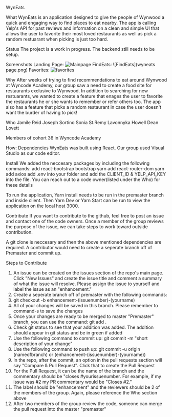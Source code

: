 WynEats

What
WynEats is an application designed to give the people of Wynwood a quick and engaging way to find places to eat nearby. The app is calling Yelp's API for past reviews and information on a clean and simple UI that allows the user to favorite their most loved restaurants as well as pick a random restuarant when picking is just too hard.

Status
The project is a work in progress. The backend still needs to be setup.

Screenshots
Landing Page:
![Mainpage](Mainpage.png)
FindEats:
![FindEats](wyneats page.png)
Favorites:
![favorites](favorites.png)

Why
After weeks of trying to find recommendations to eat around Wynwood at Wyncode Academy, our group saw a need to create a food site for restaurants exclusive to Wynwood. In addition to searching for new restuarants, we wanted to create a feature that enages the user to favorite the restaurants he or she wants to remember or refer others too. The app also has a feature that picks a random restaurant in case the user doesn't want the burder of having to pick!

Who
Jamile Reid
Joseph Sortino
Sonia St.Remy
Lavonnyka Howell
Dean Lovett

Members of cohort 36 in Wyncode Academy

How:
Dependencies
WynEats was built using React. Our group used Visual Studio as our code editor.

Install
We added the neccesary packages by including the following commands:
add react-bootstrap bootstrap
yarn add react-router-dom
yarn add axios
add .env into your folder and add the CLIENT_ID & YELP_API_KEY into the file. You can reach out to a code owner(listed under the Who) for these details

To run the application, Yarn install needs to be run in the premaster branch and inside client. Then Yarn Dev or Yarn Start can be run to view the application on the local host 3000.

Contribute
If you want to contribute to the github, feel free to post an issue and contact one of the code owners. Once a member of the group reviews the purpose of the issue, we can take steps to work toward outside contribution.

A git clone is neccesary and then the above mentioned dependencies are required. A contributor would need to create a seperate branch off of Premaster and commit up.

Steps to Contribute

1. An issue can be created on the issues section of the repo's main page. Click "New Issues" and create the issue title and comment a summary of what the issue will resolve. Please assign the issue to yourself and label the issue as an "enhancement."
2. Create a seperate branch off of premaster with the following commands:
3. git checkout -b enhancement-(issuenumber)-(yourname)
4. All of your changes will be saved in this branch. Please remember to command-s to save the changes
5. Once your changes are ready to be merged to master "Premaster" branch, you can use the command: git add .
6. Check git status to see that your addition was added. The addition should appear in git status and be in green if added
7. Use the following command to commit up: git commit -m "short description of your change"
8. Use the following command to push up: git commit -u origin (nameofbranch) or (enhancement-(issuenumber)-(yourname))
9. In the repo, after the commit, an option in the pull requests section will say "Compare & Pull Request". Click that to create the Pull Request
10. For the Pull Request, it can be the name of the branch and the commentary should be "closes #yourissuenumber. For example, if my issue was #2 my PR commentary would be "Closes #2."
11. The label should be "enhancement" and the reviewers should be 2 of the members of the group. Again, please reference the Who section above
12. After two members of the group review the code, someone can merge the pull request into the master "premaster"
